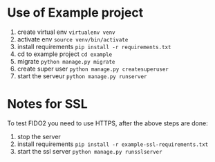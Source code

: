 # Use of Example project

1. create virtual env
`virtualenv venv`
1. activate env `source venv/bin/activate`
1. install requirements `pip install -r requirements.txt`
1. cd to example project `cd example`
1. migrate `python manage.py migrate`
1. create super user `python manage.py createsuperuser`
1. start the serveur `python manage.py runserver`

# Notes for SSL

To test FIDO2 you need to use HTTPS, after the above steps are done:

1. stop the server
1. install requirements `pip install -r example-ssl-requirements.txt`
1. start the ssl server `python manage.py runsslserver`
